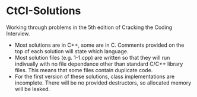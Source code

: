 # CtCI-Solutions
Working through problems in the 5th edition of Cracking the Coding Interview. 
- Most solutions are in C++, some are in C. Comments provided on the top of each solution will state which language.
- Most solution files (e.g. 1-1.cpp) are written so that they will run indivually with no file dependance other than standard C/C++ library files. This means that some files contain duplicate code.
- For the first version of these solutions, class implementations are incomplete. There will be no provided destructors, so allocated memory will be leaked.

